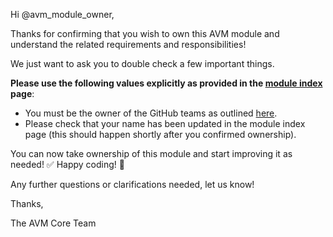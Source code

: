 <!-- markdownlint-disable -->
Hi @avm_module_owner,

Thanks for confirming that you wish to own this AVM module and understand the related requirements and responsibilities!

We just want to ask you to double check a few important things.

**Please use the following values explicitly as provided in the [module index](https://azure.github.io/Azure-Verified-Modules/indexes/) page**:

- You must be the owner of the GitHub teams as outlined [here](https://azure.github.io/Azure-Verified-Modules/spec/SNFR20).
- Please check that your name has been updated in the module index page (this should happen shortly after you confirmed ownership).

You can now take ownership of this module and start improving it as needed! ✅ Happy coding! 🎉

Any further questions or clarifications needed, let us know!

Thanks,

The AVM Core Team
<!-- markdownlint-restore -->
